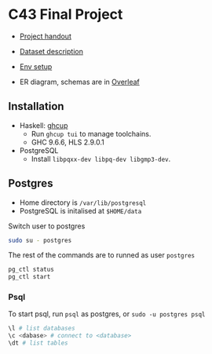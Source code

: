 # C43 Final Project

- [Project handout](./doc/Project.pdf)
- [Dataset description](./doc/Project-Dataset-Description.pdf)
- [Env setup](./doc/Project-EnvSetup-Instructions.pdf)

- ER diagram, schemas are in [Overleaf](https://www.overleaf.com/project/667986e34672fcb8ff2e1095)

## Installation

- Haskell: [ghcup](https://www.haskell.org/ghcup/install/)
  - Run `ghcup tui` to manage toolchains.
  - GHC 9.6.6, HLS 2.9.0.1
- PostgreSQL
  - Install `libpqxx-dev libpq-dev libgmp3-dev`.

## Postgres

- Home directory is `/var/lib/postgresql`
- PostgreSQL is initalised at `$HOME/data`

Switch user to postgres
```bash
sudo su - postgres
```

The rest of the commands are to runned as user `postgres`

```bash
pg_ctl status
pg_ctl start
```

### Psql

To start psql, run `psql` as postgres, or `sudo -u postgres psql`

```bash
\l # list databases
\c <dabase> # connect to <database>
\dt # list tables
```

